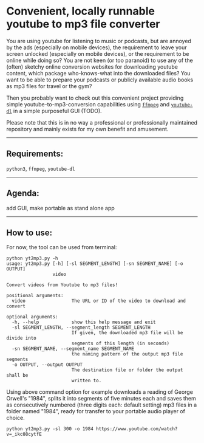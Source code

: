 # Convenient, locally runnable youtube to mp3 file converter
You are using youtube for listening to music or podcasts, but are annoyed by the ads (especially on mobile devices), the requirement to leave your screen unlocked (especially on mobile devices), or the requirement to be online while doing so?
You are not keen (or too paranoid) to use any of the (often) sketchy online conversion websites for downloading youtube content, which package who-knows-what into the downloaded files? You want to be able to prepare your podcasts or publicly available audio books as mp3 files for travel or the gym?

Then you probably want to check out this convenient project providing simple youtube-to-mp3-conversion capabilities using [`ffmpeg`](https://github.com/FFmpeg/FFmpeg) and [`youtube-dl`](https://github.com/ytdl-org/youtube-dl) in a simple purposeful GUI (TODO).

Please note that this is in no way a professional or professionally maintained repository and mainly exists for my own benefit and amusement.

---
## Requirements:
`python3`, `ffmpeg`, `youtube-dl`

---
## Agenda:
add GUI, make portable as stand alone app

---
## How to use:
For now, the tool can be used from terminal:
```
python yt2mp3.py -h 
usage: yt2mp3.py [-h] [-sl SEGMENT_LENGTH] [-sn SEGMENT_NAME] [-o OUTPUT]
                 video

Convert videos from Youtube to mp3 files!

positional arguments:
  video                 The URL or ID of the video to download and convert

optional arguments:
  -h, --help            show this help message and exit
  -sl SEGMENT_LENGTH, --segment_length SEGMENT_LENGTH
                        If given, the downloaded mp3 file will be divide into
                        segments of this length (in seconds)
  -sn SEGMENT_NAME, --segment_name SEGMENT_NAME
                        the naming pattern of the output mp3 file segments
  -o OUTPUT, --output OUTPUT
                        The destination file or folder the output shall be
                        written to.
```
Using above command option for example downloads a reading of George Orwell's "1984", splits it into segments of five minutes each and saves them as consecutively numbered (three digits each: default setting) mp3 files in a folder named "1984", ready for transfer to your portable audio player of choice.
```
python yt2mp3.py -sl 300 -o 1984 https://www.youtube.com/watch?v=_ikc08cytfE
```
